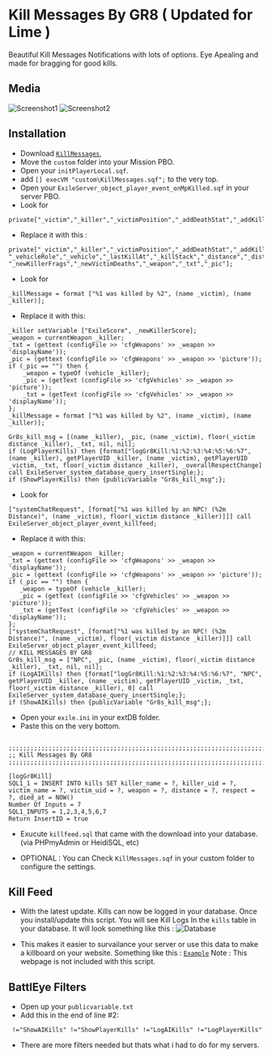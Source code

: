 Kill Messages By GR8 ( Updated for Lime )
=============

Beautiful Kill Messages Notifications with lots of options. Eye Apealing and made for bragging for good kills.

Media
--------------------------
![Screenshot1](http://i.imgur.com/YCNRjiH.jpg)
![Screenshot2](http://i.imgur.com/V91ZeBu.jpg)

Installation
--------------------------

* Download [`KillMessages`](https://github.com/Gr8z/ExileMod-KillMessages/archive/master.zip),
* Move the `custom` folder into your Mission PBO.
* Open your `initPlayerLocal.sqf`.
* add `[] execVM "custom\KillMessages.sqf";` to the very top.
* Open your `ExileServer_object_player_event_onMpKilled.sqf` in your server PBO.
* Look for 
```
private["_victim","_killer","_victimPosition","_addDeathStat","_addKillStat","_normalkill","_killerRespectPoints","_fragAttributes","_player","_grpvictim","_grpkiller","_log","_lastVictims","_victimUID","_vehicleRole","_vehicle","_lastKillAt","_killStack","_distance","_distanceBonus","_flagNextToKiller","_homieBonus","_flagNextToVictim","_raidBonus","_overallRespectChange","_newKillerScore","_killMessage","_newKillerFrags","_newVictimDeaths"];
```
* Replace it with this :
```
private["_victim","_killer","_victimPosition","_addDeathStat","_addKillStat","_normalkill","_killerRespectPoints","_fragAttributes","_player","_grpvictim","_grpkiller","_log","_lastVictims","_victimUID",
"_vehicleRole","_vehicle","_lastKillAt","_killStack","_distance","_distanceBonus","_flagNextToKiller","_homieBonus","_flagNextToVictim","_raidBonus","_overallRespectChange","_newKillerScore","_killMessage",
"_newKillerFrags","_newVictimDeaths","_weapon","_txt","_pic"];
```
* Look for 
```
_killMessage = format ["%1 was killed by %2", (name _victim), (name _killer)];
```
* Replace it with this:
```
_killer setVariable ["ExileScore", _newKillerScore];
_weapon = currentWeapon _killer;
_txt = (gettext (configFile >> 'cfgWeapons' >> _weapon >> 'displayName'));
_pic = (gettext (configFile >> 'cfgWeapons' >> _weapon >> 'picture'));
if (_pic == "") then {
	_weapon = typeOf (vehicle _killer);
	_pic = (getText (configFile >> 'cfgVehicles' >> _weapon >> 'picture'));
	_txt = (getText (configFile >> 'cfgVehicles' >> _weapon >> 'displayName'));
};
_killMessage = format ["%1 was killed by %2", (name _victim), (name _killer)];

Gr8s_kill_msg = [(name _killer), _pic, (name _victim), floor(_victim distance _killer), _txt, nil, nil];
if (LogPlayerKills) then {format["logGr8Kill:%1:%2:%3:%4:%5:%6:%7", (name _killer), getPlayerUID _killer, (name _victim), getPlayerUID _victim, _txt, floor(_victim distance _killer), _overallRespectChange] call ExileServer_system_database_query_insertSingle;};
if (ShowPlayerKills) then {publicVariable "Gr8s_kill_msg";};
```
* Look for 
```
["systemChatRequest", [format["%1 was killed by an NPC! (%2m Distance)", (name _victim), floor(_victim distance _killer)]]] call ExileServer_object_player_event_killfeed;
```
* Replace it with this:
```
_weapon = currentWeapon _killer;
_txt = (gettext (configFile >> 'cfgWeapons' >> _weapon >> 'displayName'));
_pic = (gettext (configFile >> 'cfgWeapons' >> _weapon >> 'picture'));
if (_pic == "") then {
   _weapon = typeOf (vehicle _killer);
   _pic = (getText (configFile >> 'cfgVehicles' >> _weapon >> 'picture'));
   _txt = (getText (configFile >> 'cfgVehicles' >> _weapon >> 'displayName'));
};
["systemChatRequest", [format["%1 was killed by an NPC! (%2m Distance)", (name _victim), floor(_victim distance _killer)]]] call ExileServer_object_player_event_killfeed;
// KILL MESSAGES BY GR8
Gr8s_kill_msg = ["NPC", _pic, (name _victim), floor(_victim distance _killer), _txt, nil, nil];
if (LogAIKills) then {format["logGr8Kill:%1:%2:%3:%4:%5:%6:%7", "NPC", getPlayerUID _killer, (name _victim), getPlayerUID _victim, _txt, floor(_victim distance _killer), 0] call ExileServer_system_database_query_insertSingle;};
if (ShowAIKills) then {publicVariable "Gr8s_kill_msg";};	
```
* Open your `exile.ini` in your extDB folder.
* Paste this on the very bottom.
```

;;;;;;;;;;;;;;;;;;;;;;;;;;;;;;;;;;;;;;;;;;;;;;;;;;;;;;;;;;;;;;;;;;;;;;;;;;;;;;;
;; Kill Messages By GR8
;;;;;;;;;;;;;;;;;;;;;;;;;;;;;;;;;;;;;;;;;;;;;;;;;;;;;;;;;;;;;;;;;;;;;;;;;;;;;;;

[logGr8Kill]
SQL1_1 = INSERT INTO kills SET killer_name = ?, killer_uid = ?, victim_name = ?, victim_uid = ?, weapon = ?, distance = ?, respect = ?, died_at = NOW()
Number Of Inputs = 7
SQL1_INPUTS = 1,2,3,4,5,6,7
Return InsertID = true

```
* Exucute `killfeed.sql` that came with the download into your database. (via PHPmyAdmin or HeidiSQL, etc)

* OPTIONAL : You can Check `KillMessages.sqf` in your custom folder to configure the settings.

Kill Feed
--------------------------
* With the latest update. Kills can now be logged in your database. Once you install/update this script. You will see Kill Logs In the `kills` table in your database. It will look something like this :
![Database](http://i.imgur.com/H2njhNM.png)

* This makes it easier to survailance your server or use this data to make a killboard on your website. Something like this :
[`Example`](http://ghostzgamerz.com/pages/exilekills/)
Note : This webpage is not included with this script.

BattlEye Filters
--------------------------
* Open up your `publicvariable.txt`
* Add this in the end of line #2:
```
 !="ShowAIKills" !="ShowPlayerKills" !="LogAIKills" !="LogPlayerKills"
```
* There are more filters needed but thats what i had to do for my servers.